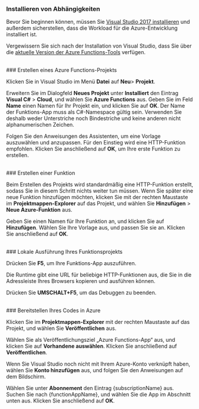 ### Installieren von Abhängigkeiten

Bevor Sie beginnen können, müssen Sie <a href="https://go.microsoft.com/fwlink/?linkid=2016389" target="_blank">Visual Studio 2017 installieren</a> und außerdem sicherstellen, dass die Workload für die Azure-Entwicklung installiert ist.

Vergewissern Sie sich nach der Installation von Visual Studio, dass Sie über die <a href="https://go.microsoft.com/fwlink/?linkid=2016394" target="_blank">aktuelle Version der Azure Functions-Tools</a> verfügen.

<br/>
### Erstellen eines Azure Functions-Projekts

Klicken Sie in Visual Studio im Menü **Datei** auf **Neu**> **Projekt**.

Erweitern Sie im Dialogfeld **Neues Projekt** unter **Installiert** den Eintrag **Visual C#** > **Cloud**, und wählen Sie **Azure Functions** aus. Geben Sie im Feld **Name** einen Namen für Ihr Projekt ein, und klicken Sie auf **OK**. Der Name der Funktions-App muss als C#-Namespace gültig sein. Verwenden Sie deshalb weder Unterstriche noch Bindestriche und keine anderen nicht alphanumerischen Zeichen.

Folgen Sie den Anweisungen des Assistenten, um eine Vorlage auszuwählen und anzupassen. Für den Einstieg wird eine HTTP-Funktion empfohlen. Klicken Sie anschließend auf **OK**, um Ihre erste Funktion zu erstellen.

<br/>
### Erstellen einer Funktion

Beim Erstellen des Projekts wird standardmäßig eine HTTP-Funktion erstellt, sodass Sie in diesem Schritt nichts weiter tun müssen. Wenn Sie später eine neue Funktion hinzufügen möchten, klicken Sie mit der rechten Maustaste im **Projektmappen-Explorer** auf das Projekt, und wählen Sie **Hinzufügen** > **Neue Azure-Funktion** aus.

Geben Sie einen Namen für Ihre Funktion an, und klicken Sie auf **Hinzufügen**. Wählen Sie Ihre Vorlage aus, und passen Sie sie an. Klicken Sie anschließend auf **OK**.

<br/>
### Lokale Ausführung Ihres Funktionsprojekts

Drücken Sie **F5**, um Ihre Funktions-App auszuführen.

Die Runtime gibt eine URL für beliebige HTTP-Funktionen aus, die Sie in die Adressleiste Ihres Browsers kopieren und ausführen können.

Drücken Sie **UMSCHALT+F5**, um das Debuggen zu beenden.

<br/>
### Bereitstellen Ihres Codes in Azure

Klicken Sie im **Projektmappen-Explorer** mit der rechten Maustaste auf das Projekt, und wählen Sie **Veröffentlichen** aus.

Wählen Sie als Veröffentlichungsziel „Azure Functions-App“ aus, und klicken Sie auf **Vorhandene auswählen**. Klicken Sie anschließend auf **Veröffentlichen**.

Wenn Sie Visual Studio noch nicht mit Ihrem Azure-Konto verknüpft haben, wählen Sie **Konto hinzufügen** aus, und folgen Sie den Anweisungen auf dem Bildschirm.

Wählen Sie unter **Abonnement** den Eintrag {subscriptionName} aus. Suchen Sie nach {functionAppName}, und wählen Sie die App im Abschnitt unten aus. Klicken Sie anschließend auf **OK**.
